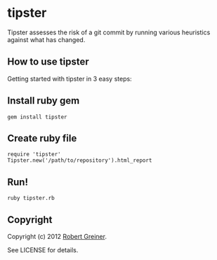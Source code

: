 tipster
========

Tipster assesses the risk of a git commit by running various heuristics against what has changed.

How to use tipster
-------------------

Getting started with tipster in 3 easy steps:

## Install ruby gem

    gem install tipster

## Create ruby file

    require 'tipster'
    Tipster.new('/path/to/repository').html_report

## Run!

    ruby tipster.rb

Copyright
---------

Copyright (c) 2012 [Robert Greiner](http://creatingcode.com/quality).

See LICENSE for details.